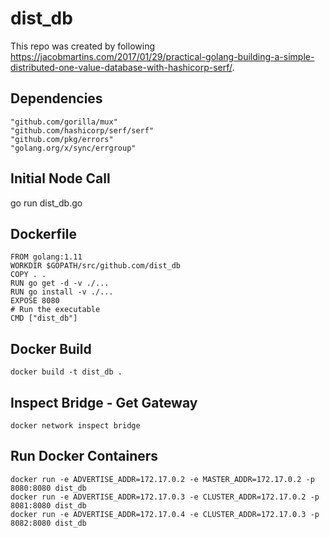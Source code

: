 # dist_db
This repo was created by following https://jacobmartins.com/2017/01/29/practical-golang-building-a-simple-distributed-one-value-database-with-hashicorp-serf/.


## Dependencies
```
"github.com/gorilla/mux"
"github.com/hashicorp/serf/serf"
"github.com/pkg/errors"
"golang.org/x/sync/errgroup"
```

## Initial Node Call
go run dist_db.go 


## Dockerfile
```
FROM golang:1.11
WORKDIR $GOPATH/src/github.com/dist_db
COPY . .
RUN go get -d -v ./...
RUN go install -v ./...
EXPOSE 8080
# Run the executable
CMD ["dist_db"]
```

## Docker Build
```
docker build -t dist_db .
```

## Inspect Bridge - Get Gateway
```
docker network inspect bridge
```



## Run Docker Containers
```
docker run -e ADVERTISE_ADDR=172.17.0.2 -e MASTER_ADDR=172.17.0.2 -p 8080:8080 dist_db
docker run -e ADVERTISE_ADDR=172.17.0.3 -e CLUSTER_ADDR=172.17.0.2 -p 8081:8080 dist_db
docker run -e ADVERTISE_ADDR=172.17.0.4 -e CLUSTER_ADDR=172.17.0.3 -p 8082:8080 dist_db
```
